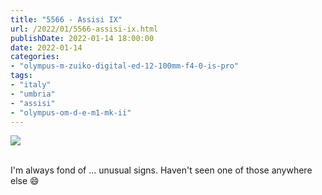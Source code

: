 ```yaml
---
title: "5566 - Assisi IX"
url: /2022/01/5566-assisi-ix.html
publishDate: 2022-01-14 18:00:00
date: 2022-01-14
categories:
- "olympus-m-zuiko-digital-ed-12-100mm-f4-0-is-pro"
tags:
- "italy"
- "umbria"
- "assisi"
- "olympus-om-d-e-m1-mk-ii"
---
```

<div class="container">
<div class="center"><a target="_blank" href="https://d25zfm9zpd7gm5.cloudfront.net/1200x1200/2019/20190903_112031_lr.jpg"><img class="webfeedsFeaturedVisual" src="https://d25zfm9zpd7gm5.cloudfront.net/0600x0600/2019/20190903_112031_lr.jpg" /></a></div>
</div>
<br />

I'm always fond of ... unusual signs. Haven't seen one of
those anywhere else :smile:
